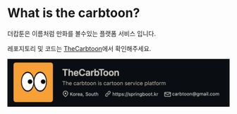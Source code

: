 # What is the carbtoon?

더캅툰은 이름처럼 만화를 볼수있는 플랫폼 서비스 입니다.

레포지토리 및 코드는 [TheCarbtoon](https://github.com/TheCarbToon)에서 확인해주세요.

![images](images.png)